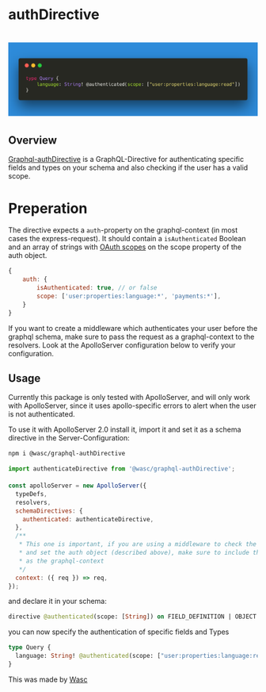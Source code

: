 # authDirective

# [![authDirective](docs/carbon.png)](https://github.com/wasc-io/graphql-authDirective)

## Overview

[Graphql-authDirective](https://github.com/wasc-io/graphql-authDirective) is a GraphQL-Directive for authenticating specific fields and types on your schema and also checking if the user has a valid scope.

# Preperation

The directive expects a `auth`-property on the graphql-context (in most cases the express-request). It should contain a `isAuthenticated` Boolean and an array of strings with [OAuth scopes](https://www.oauth.com/oauth2-servers/scope/defining-scopes/) on the scope property of the auth object.

```javascript
{
    auth: {
        isAuthenticated: true, // or false
        scope: ['user:properties:language:*', 'payments:*'],
    }
}
```

If you want to create a middleware which authenticates your user before the graphql schema, make sure to pass the request as a graphql-context to the resolvers. Look at the ApolloServer configuration below to verify your configuration.

## Usage

Currently this package is only tested with ApolloServer, and will only work with ApolloServer, since it uses apollo-specific errors to alert when the user is not authenticated.

To use it with ApolloServer 2.0 install it, import it and set it as a schema directive in the Server-Configuration:

```bash
npm i @wasc/graphql-authDirective
```

```javascript
import authenticateDirective from '@wasc/graphql-authDirective';

const apolloServer = new ApolloServer({
  typeDefs,
  resolvers,
  schemaDirectives: {
    authenticated: authenticateDirective,
  },
  /**
   * This one is important, if you are using a middleware to check the users token
   * and set the auth object (described above), make sure to include the request
   * as the graphql-context
   */
  context: ({ req }) => req,
});
```

and declare it in your schema:

```graphql
directive @authenticated(scope: [String]) on FIELD_DEFINITION | OBJECT
```

you can now specify the authentication of specific fields and Types

```graphql
type Query {
  language: String! @authenticated(scope: ["user:properties:language:read"])
}
```

This was made by [Wasc](https://wasc.me)
